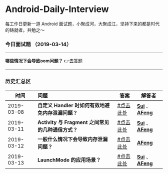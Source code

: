 # Android-Daily-Interview
每工作日更新一道 Android 面试题，小聚成河，大聚成江，坚持下来的都是时代的铸就者。共勉之～

### 今日面试题 （2019-03-14）

****

**哪些情况下会导致oom问题？** 👉[去答题](https://github.com/Moosphan/Android-Daily-Interview/issues/5)

-----

### 历史汇总区

| 时间       | 问题                                              | 答案                                                         | 解答者                                                       |
| ---------- | :------------------------------------------------ | ------------------------------------------------------------ | ------------------------------------------------------------ |
| 2019-03-08 | **自定义 Handler 时如何有效地避免内存泄漏问题？** | [#点击此处](https://github.com/Moosphan/Android-Daily-Interview/issues/1) | [**Sui**](https://github.com/Ssuiyingsen) 、[**AFeng**](https://github.com/Moosphan) |
| 2019-03-11 | **Activity 与 Fragment 之间常见的几种通信方式？** | [#点击此处](https://github.com/Moosphan/Android-Daily-Interview/issues/2) | [**Sui**](https://github.com/Ssuiyingsen) 、[**AFeng**](https://github.com/Moosphan) |
| 2019-03-12 | **一般什么情况下会导致内存泄漏问题？**            | [#点击此处](https://github.com/Moosphan/Android-Daily-Interview/issues/3) | [**AFeng**](https://github.com/Moosphan)                     |
| 2019-03-13 | **LaunchMode 的应用场景？**                       | [#点击此处](https://github.com/Moosphan/Android-Daily-Interview/issues/4) | [**Sui**](https://github.com/Ssuiyingsen) 、[**AFeng**](https://github.com/Moosphan) |

